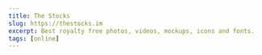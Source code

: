 ```yaml
---
title: The Stocks
slug: https://thestocks.im
excerpt: Best royalty free photos, videos, mockups, icons and fonts.
tags: [online]
---
```

